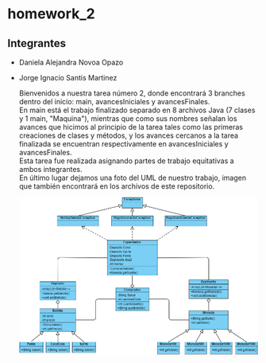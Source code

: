 # homework_2  

## Integrantes  

- Daniela Alejandra Novoa Opazo
- Jorge Ignacio Santis Martinez   
 
  Bienvenidos a nuestra tarea número 2, donde encontrará 3 branches dentro del inicio: main, avancesIniciales y avancesFinales.   
  En main está el trabajo finalizado separado en 8 archivos Java (7 clases y 1 main, "Maquina"), mientras que como sus nombres señalan los avances que hicimos al principio de la tarea tales como las primeras creaciones de clases y métodos, y los avances cercanos a la tarea finalizada se encuentran respectivamente en avancesIniciales y avancesFinales.  
  Esta tarea fue realizada asignando partes  de trabajo equitativas a ambos integrantes.  
  En último lugar dejamos una foto del UML de nuestro trabajo, imagen que también encontrará en los archivos de este repositorio.
  
  ![](Tarea2.png)
